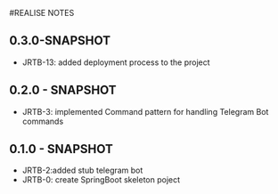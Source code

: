 #REALISE NOTES

## 0.3.0-SNAPSHOT

*   JRTB-13: added deployment process to the project

## 0.2.0 - SNAPSHOT

*   JRTB-3: implemented Command pattern for handling Telegram Bot  commands

## 0.1.0 - SNAPSHOT

* JRTB-2:added stub telegram bot 
* JRTB-0: create SpringBoot skeleton poject

